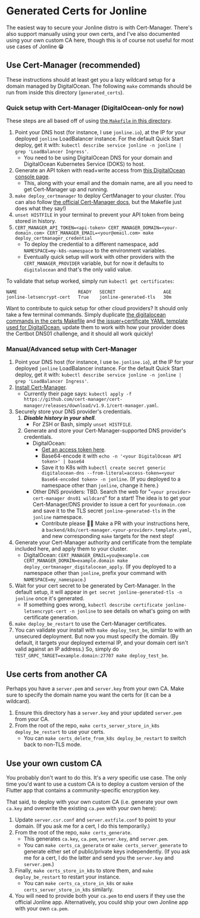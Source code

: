 # Generated Certs for Jonline
The easiest way to secure your Jonline distro is with Cert-Manager. There's also support manually using your own certs, and I've also documented using your own custom CA here, though this is of course not useful for most use cases of Jonline 😁

## Use Cert-Manager (recommended)
These instructions should at least get you a lazy wildcard setup for a domain managed by DigitalOcean. The following `make` commands should be run from inside this directory (`generated_certs`).

### Quick setup with Cert-Manager (DigitalOcean-only for now)
These steps are all based off of using [the `Makefile` in this directory](https://github.com/JonLatane/jonline/blob/main/generated_certs/Makefile).
1. Point your DNS host (for instance, I use `jonline.io`), at the IP for your deployed `jonline` LoadBalancer instance. For the default Quick Start deploy, get it with: `kubectl describe service jonline -n jonline | grep 'LoadBalancer Ingress'`.
    * You need to be using DigitalOcean DNS for your domain and DigitalOcean Kubernetes Service (DOKS) to host.
2. Generate an API token with read+write access from [this DigitalOcean console page](https://cloud.digitalocean.com/account/api/tokens).
    * This, along with your email and the domain name, are all you need to get Cert-Manager up and running.
3. `make deploy_certmanager` to deploy CertManager to your cluster. (You can also follow [the official Cert-Manager docs](https://cert-manager.io/docs/installation/), but the Makefile just does what they say!)
4. `unset HISTFILE` in your terminal to prevent your API token from being stored in history.
5. `CERT_MANAGER_API_TOKEN=<api-token> CERT_MANAGER_DOMAIN=<your-domain.com> CERT_MANAGER_EMAIL=<your@email.com> make deploy_certmanager_credential`
    * To deploy the credential to a different namespace, add `NAMESPACE=my-k8s-namespace` to the environment variables.
    * Eventually quick setup will work with other providers with the `CERT_MANAGER_PROVIDER` variable, but for now it defaults to `digitalocean` and that's the only valid value.

To validate that setup worked, simply run `kubectl get certificates`:

```
NAME                       READY   SECRET                  AGE
jonline-letsencrypt-cert   True    jonline-generated-tls   30m
```

Want to contribute to quick setup for other cloud providers? It should only take a few terminal commands. Simply duplicate [the digitalocean commands in the certs Makefile](https://github.com/JonLatane/jonline/blob/0626a204483a473dd30906815613dad3c3a6b224/generated_certs/Makefile#L32-L45) and [the issuer+certificate YAML template used for DigitalOcean](https://github.com/JonLatane/jonline/blob/main/generated_certs/k8s/cert-manager.digitalocean.template.yaml), update them to work with how your provider does the Certbot DNS01 challenge, and it should all work quickly!

### Manual/Advanced setup with Cert-Manager
1. Point your DNS host (for instance, I use `be.jonline.io`), at the IP for your deployed `jonline` LoadBalancer instance. For the default Quick Start deploy, get it with: `kubectl describe service jonline -n jonline | grep 'LoadBalancer Ingress'`.
2. [Install Cert-Manager](https://cert-manager.io/docs/installation/).
    * Currently their page says: `kubectl apply -f https://github.com/cert-manager/cert-manager/releases/download/v1.9.1/cert-manager.yaml`.
3. Securely store your DNS provider's credentials.
    1. ***Disable history in your shell***.
        * For ZSH or Bash, simply `unset HISTFILE`.
    2. Generate and store your Cert-Manager-supported DNS provider's credentials.
        * DigitalOcean:
            * [Get an access token here](https://cloud.digitalocean.com/account/api/tokens).
            * Base64-encode it with `echo -n '<your DigitalOcean API token>' | base64`
            * Save it to K8s with `kubectl create secret generic digitalocean-dns --from-literal=access-token=<your Base64-encoded token> -n jonline`. (If you deployed to a namespace other than `jonline`, change it here.)
        * Other DNS providers: TBD. Search the web for "`<your provider> cert-manager dns01 wildcard`" for a start! The idea is to get your Cert-Manager/DNS provider to issue a cert for `yourdomain.com` and save it to the TLS secret `jonline-generated-tls` in the `jonline` namespace.
            * Contribute please 🙏🏻 Make a PR with your instructions here, a `backend/k8s/cert-manager.<your-provider>.template.yaml`, and new corresponding `make` targets for the next step!
4. Generate your Cert-Manager authority and certificate from the template included here, and apply them to your cluster.
    * DigitalOcean: `CERT_MANAGER_EMAIL=you@example.com CERT_MANAGER_DOMAIN=example.domain make deploy_certmanager_digitalocean_apply`. (If you deployed to a namespace other than `jonline`, prefix your command with `NAMESPACE=my_namespace`.)
5. Wait for your cert secret to be generated by Cert-Manager. In the default setup, it will appear in `get secret jonline-generated-tls -n jonline` once it's generated.
    * If something goes wrong, `kubectl describe certificate jonline-letsencrypt-cert -n jonline` to see details on what's going on with certificate generation.
6. `make deploy_be_restart` to use the Cert-Manager certificates.
7. You can validate your install with `make deploy_test_be`, similar to with an unsecured deployment. But now you must specify the domain. (By default, it targets your deployed external IP, and your domain cert isn't valid against an IP address.) So, simply do `TEST_GRPC_TARGET=example.domain:27707 make deploy_test_be`.

## Use certs from another CA
Perhaps you have a `server.pem` and `server.key` from your own CA. Make sure to specify the domain name you want the certs for (it can be a wildcard).

1. Ensure this directory has a `server.key` and your updated `server.pem` from your CA.
2. From the root of the repo, `make certs_server_store_in_k8s deploy_be_restart` to use your certs.
    * You can `make certs_delete_from_k8s deploy_be_restart` to switch back to non-TLS mode.

## Use your own custom CA
You probably don't want to do this. It's a *very* specific use case. The only time you'd want to use a custom CA is to deploy a custom version of the Flutter app that contains a community-specific encryption key. 

That said, to deploy with your own custom CA (i.e. generate your own `ca.key` and overwrite the existing `ca.pem` with your own here):

1. Update `server.csr.conf` and `server.extfile.conf` to point to your domain. (If you ask me for a cert, I do this temporarily.)
2. From the root of the repo, `make certs_generate`.
    * This generates `ca.key`, `ca.pem`, `server.key`, and `server.pem`.
    * You can `make certs_ca_generate` or `make certs_server_generate` to generate either set of public/private keys independently. (If you ask me for a cert, I do the latter and send you the `server.key` and `server.pem`.)
3. Finally, `make certs_store_in_k8s` to store them, and `make deploy_be_restart` to restart your instance.
    * You can `make certs_ca_store_in_k8s` or `make certs_server_store_in_k8s` similarly.
4. You will need to provide both your `ca.pem` to end users if they use the official Jonline app. Alternatively, you could ship your own Jonline app with your own `ca.pem`.